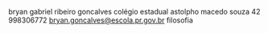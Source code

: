 bryan gabriel ribeiro goncalves
colégio estadual astolpho macedo souza
42 998306772
bryan.goncalves@escola.pr.gov.br
filosofia
